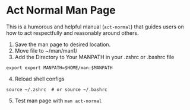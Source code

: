# Act Normal Man Page

This is a humorous and helpful manual (`act-normal`) that guides users on how to act respectfully and reasonably around others.

1. Save the man page to desired location.
2. Move file to ~/man/man1/
3. Add the Directory to Your MANPATH in your .zshrc or .bashrc file
```
export export MANPATH=$HOME/man:$MANPATH
```
4. Reload shell configs
```
source ~/.zshrc  # or source ~/.bashrc
```
5. Test man page with `man act-normal`
